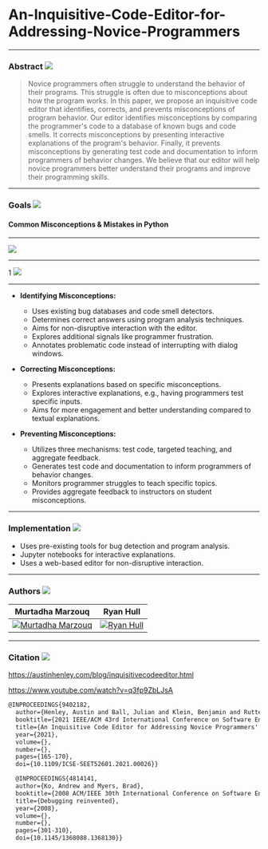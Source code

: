 # An-Inquisitive-Code-Editor-for-Addressing-Novice-Programmers
---
### Abstract ![](https://img.shields.io/badge/Paper-Abstract-blue)

> Novice programmers often struggle to understand the behavior of their programs. This struggle is often due to misconceptions about how the program works. In this paper, we propose an inquisitive code editor that identifies, corrects, and prevents misconceptions of program behavior. Our editor identifies misconceptions by comparing the programmer's code to a database of known bugs and code smells. It corrects misconceptions by presenting interactive explanations of the program's behavior. Finally, it prevents misconceptions by generating test code and documentation to inform programmers of behavior changes. We believe that our editor will help novice programmers better understand their programs and improve their programming skills.

---
### Goals ![](https://img.shields.io/badge/Paper-Goals-red)

#### Common Misconceptions & Mistakes in Python
---
<a href="Common.md"><img src="https://img.shields.io/badge/Python-Common%20Misconceptions%20%26%20Mistakes-blue"/></a>

---
1
<img src="https://austinhenley.com/blog/images/inquisitiveflowchart.png"/>

---
- **Identifying Misconceptions:**
  - Uses existing bug databases and code smell detectors.
  - Determines correct answers using program analysis techniques.
  - Aims for non-disruptive interaction with the editor.
  - Explores additional signals like programmer frustration.
  - Annotates problematic code instead of interrupting with dialog windows.

- **Correcting Misconceptions:**
  - Presents explanations based on specific misconceptions.
  - Explores interactive explanations, e.g., having programmers test specific inputs.
  - Aims for more engagement and better understanding compared to textual explanations.

- **Preventing Misconceptions:**
  - Utilizes three mechanisms: test code, targeted teaching, and aggregate feedback.
  - Generates test code and documentation to inform programmers of behavior changes.
  - Monitors programmer struggles to teach specific topics.
  - Provides aggregate feedback to instructors on student misconceptions.

---

### Implementation ![](https://img.shields.io/badge/Paper-Implementation-green)
- Uses pre-existing tools for bug detection and program analysis.
- Jupyter notebooks for interactive explanations.
- Uses a web-based editor for non-disruptive interaction.
---
### Authors ![](https://img.shields.io/badge/Paper-Authors-yellow)

<table>
  <thead>
    <tr>
      <th>Murtadha Marzouq</th>
      <th align="center">Ryan Hull</th>
    </tr>
  </thead>
  <tbody>
    <tr>
      <td>
        <a href="/MurtadhaM/VISUALIZATION/blob/main">
          <img src="https://camo.githubusercontent.com/9079488b3f7415f5bfc8d802fd945b73ee6bf29c0da2b9e90e543fa0c8c23cd1/68747470733a2f2f63617073746f6e652d66726f6e742d656e642d6c696d652e76657263656c2e6170702f5f6e6578742f696d6167653f75726c3d2532465465616d50686f746f732532464d757274616468615f4d61727a6f75712e706e6726773d33383426713d3735" alt="Murtadha Marzouq" data-canonical-src="https://capstone-front-end-lime.vercel.app/_next/image?url=%2FTeamPhotos%2FMurtadha_Marzouq.png&amp;w=384&amp;q=75" style="max-width: 100%;">
        </a>
      </td>
      <td>
        <a href="/MurtadhaM/VISUALIZATION/blob/main">
          <img src="https://camo.githubusercontent.com/60137fa7ff9ce9e838825d980d6a154a3eac47e4fa48b52a3c90202b51c1e07b/68747470733a2f2f63617073746f6e652d66726f6e742d656e642d6c696d652e76657263656c2e6170702f5f6e6578742f696d6167653f75726c3d2532465465616d50686f746f732532465279616e5f48756c6c2e6a70656726773d33383426713d3735" alt="Ryan Hull" data-canonical-src="https://capstone-front-end-lime.vercel.app/_next/image?url=%2FTeamPhotos%2FRyan_Hull.jpeg&amp;w=384&amp;q=75" style="max-width: 100%;">
        </a>
      </td>
    </tr>
  </tbody>
</table>

---

### Citation ![](https://img.shields.io/badge/Paper-Citation-orange)
https://austinhenley.com/blog/inquisitivecodeeditor.html

https://www.youtube.com/watch?v=q3fp9ZbLJsA

```latex
@INPROCEEDINGS{9402182,
  author={Henley, Austin and Ball, Julian and Klein, Benjamin and Rutter, Aiden and Lee, Dylan},
  booktitle={2021 IEEE/ACM 43rd International Conference on Software Engineering: Software Engineering Education and Training (ICSE-SEET)}, 
  title={An Inquisitive Code Editor for Addressing Novice Programmers' Misconceptions of Program Behavior}, 
  year={2021},
  volume={},
  number={},
  pages={165-170},
  doi={10.1109/ICSE-SEET52601.2021.00026}}

  @INPROCEEDINGS{4814141,
  author={Ko, Andrew and Myers, Brad},
  booktitle={2008 ACM/IEEE 30th International Conference on Software Engineering}, 
  title={Debugging reinvented}, 
  year={2008},
  volume={},
  number={},
  pages={301-310},
  doi={10.1145/1368088.1368130}}
```